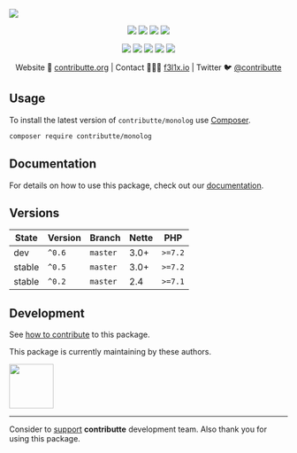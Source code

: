 ![](https://heatbadger.now.sh/github/readme/contributte/monolog/)

<p align=center>
  <a href="https://github.com/contributte/monolog/actions"><img src="https://badgen.net/github/checks/contributte/monolog/master?cache=300"></a>
  <a href="https://coveralls.io/r/contributte/monolog"><img src="https://badgen.net/coveralls/c/github/contributte/monolog?cache=300"></a>
  <a href="https://packagist.org/packages/contributte/monolog"><img src="https://badgen.net/packagist/dm/contributte/monolog"></a>
  <a href="https://packagist.org/packages/contributte/monolog"><img src="https://badgen.net/packagist/v/contributte/monolog"></a>
</p>
<p align=center>
  <a href="https://packagist.org/packages/contributte/monolog"><img src="https://badgen.net/packagist/php/contributte/monolog"></a>
  <a href="https://github.com/contributte/monolog"><img src="https://badgen.net/github/license/contributte/monolog"></a>
  <a href="https://bit.ly/ctteg"><img src="https://badgen.net/badge/support/gitter/cyan"></a>
  <a href="https://bit.ly/cttfo"><img src="https://badgen.net/badge/support/forum/yellow"></a>
  <a href="https://contributte.org/partners.html"><img src="https://badgen.net/badge/sponsor/donations/F96854"></a>
</p>

<p align=center>
Website 🚀 <a href="https://contributte.org">contributte.org</a> | Contact 👨🏻‍💻 <a href="https://f3l1x.io">f3l1x.io</a> | Twitter 🐦 <a href="https://twitter.com/contributte">@contributte</a>
</p>

## Usage

To install the latest version of `contributte/monolog` use [Composer](https://getcomposer.com).

```bash
composer require contributte/monolog
```

## Documentation

For details on how to use this package, check out our [documentation](.docs).

## Versions

| State       | Version | Branch   | Nette | PHP     |
|-------------|---------|----------|-------|---------|
| dev         | `^0.6`  | `master` | 3.0+  | `>=7.2`  |
| stable      | `^0.5`  | `master` | 3.0+  | `>=7.2`  |
| stable      | `^0.2`  | `master` | 2.4   | `>=7.1` |

## Development

See [how to contribute](https://contributte.org/contributing.html) to this package.

This package is currently maintaining by these authors.

<a href="https://github.com/f3l1x">
  <img width="80" height="80" src="https://avatars2.githubusercontent.com/u/538058?v=3&s=80">
</a>

-----

Consider to [support](https://contributte.org/partners.html) **contributte** development team.
Also thank you for using this package.

